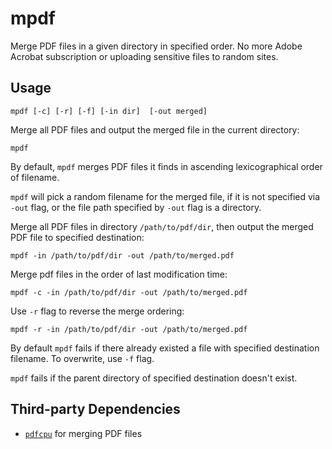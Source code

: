 # mpdf

Merge PDF files in a given directory in specified order. No more Adobe Acrobat subscription or uploading sensitive files to random sites.

## Usage
```shell
mpdf [-c] [-r] [-f] [-in dir]  [-out merged]
```

Merge all PDF files and output the merged file in the current directory:
```shell
mpdf
```

By default, `mpdf` merges PDF files it finds in ascending lexicographical order of filename.

`mpdf` will pick a random filename for the merged file, if it is not specified via `-out` flag, or the file path specified by `-out` flag is a directory.

Merge all PDF files in directory `/path/to/pdf/dir`, then output the merged PDF file to specified destination:
```shell
mpdf -in /path/to/pdf/dir -out /path/to/merged.pdf
```

Merge pdf files in the order of last modification time:
```shell
mpdf -c -in /path/to/pdf/dir -out /path/to/merged.pdf

``` 

Use `-r` flag to reverse the merge ordering:
```shell
mpdf -r -in /path/to/pdf/dir -out /path/to/merged.pdf
``` 

By default `mpdf` fails if there already existed a file with specified destination filename. To overwrite, use `-f` flag.

`mpdf` fails if the parent directory of specified destination doesn't exist.

## Third-party Dependencies

* [`pdfcpu`](https://pdfcpu.io) for merging PDF files
